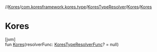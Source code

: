 //[Kores](../../../../index.md)/[com.koresframework.kores.type](../../index.md)/[KoresTypeResolver](../index.md)/[Kores](index.md)/[Kores](-kores.md)

# Kores

[jvm]\
fun [Kores](-kores.md)(resolverFunc: [KoresTypeResolverFunc](../../../com.koresframework.kores.util/-kores-type-resolver-func/index.md)? = null)
